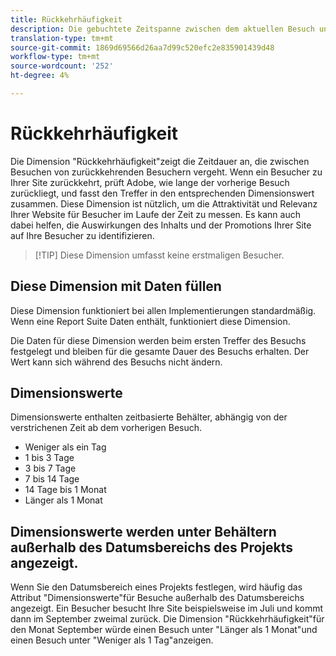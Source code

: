 ```yaml
---
title: Rückkehrhäufigkeit
description: Die gebuchtete Zeitspanne zwischen dem aktuellen Besuch und dem vorherigen Besuch.
translation-type: tm+mt
source-git-commit: 1869d69566d26aa7d99c520efc2e835901439d48
workflow-type: tm+mt
source-wordcount: '252'
ht-degree: 4%

---
```



# Rückkehrhäufigkeit

Die Dimension &quot;Rückkehrhäufigkeit&quot;zeigt die Zeitdauer an, die zwischen Besuchen von zurückkehrenden Besuchern vergeht. Wenn ein Besucher zu Ihrer Site zurückkehrt, prüft Adobe, wie lange der vorherige Besuch zurückliegt, und fasst den Treffer in den entsprechenden Dimensionswert zusammen. Diese Dimension ist nützlich, um die Attraktivität und Relevanz Ihrer Website für Besucher im Laufe der Zeit zu messen. Es kann auch dabei helfen, die Auswirkungen des Inhalts und der Promotions Ihrer Site auf Ihre Besucher zu identifizieren.

>[!TIP] Diese Dimension umfasst keine erstmaligen Besucher.

## Diese Dimension mit Daten füllen

Diese Dimension funktioniert bei allen Implementierungen standardmäßig. Wenn eine Report Suite Daten enthält, funktioniert diese Dimension.

Die Daten für diese Dimension werden beim ersten Treffer des Besuchs festgelegt und bleiben für die gesamte Dauer des Besuchs erhalten. Der Wert kann sich während des Besuchs nicht ändern.

## Dimensionswerte

Dimensionswerte enthalten zeitbasierte Behälter, abhängig von der verstrichenen Zeit ab dem vorherigen Besuch.

* Weniger als ein Tag
* 1 bis 3 Tage
* 3 bis 7 Tage
* 7 bis 14 Tage
* 14 Tage bis 1 Monat
* Länger als 1 Monat

## Dimensionswerte werden unter Behältern außerhalb des Datumsbereichs des Projekts angezeigt.

Wenn Sie den Datumsbereich eines Projekts festlegen, wird häufig das Attribut &quot;Dimensionswerte&quot;für Besuche außerhalb des Datumsbereichs angezeigt. Ein Besucher besucht Ihre Site beispielsweise im Juli und kommt dann im September zweimal zurück. Die Dimension &quot;Rückkehrhäufigkeit&quot;für den Monat September würde einen Besuch unter &quot;Länger als 1 Monat&quot;und einen Besuch unter &quot;Weniger als 1 Tag&quot;anzeigen.